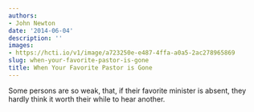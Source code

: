 ```yaml
---
authors:
- John Newton
date: '2014-06-04'
description: ''
images:
- https://hcti.io/v1/image/a723250e-e487-4ffa-a0a5-2ac278965869
slug: when-your-favorite-pastor-is-gone
title: When Your Favorite Pastor is Gone
---
```


Some persons are so weak, that, if their favorite minister is absent, they hardly think it worth their while to hear another.